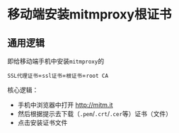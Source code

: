 # 移动端安装mitmproxy根证书

## 通用逻辑

即给移动端手机中安装`mitmproxy`的

`SSL代理证书`=`ssl证书`=`根证书`=`root CA`

核心逻辑：

* 手机中浏览器中打开 http://mitm.it
* 然后根据提示去下载（`.pem`/`.crt`/`.cer`等）证书（文件）
* 点击安装证书文件
